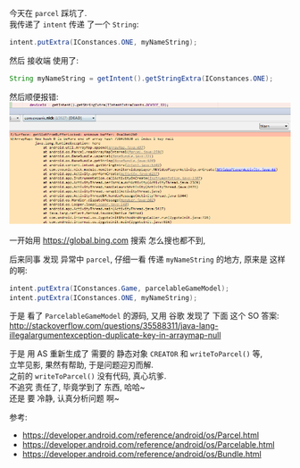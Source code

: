 今天在 `parcel` 踩坑了.  
我传递了 `intent` 传递 了一个 `String`:  

``` java
intent.putExtra(IConstances.ONE, myNameString);
```

然后 接收端 使用了:  
``` java
String myNameString = getIntent().getStringExtra(IConstances.ONE);
```

然后顺便报错:  
![parcel 错误 异常截图](/2016/06/20_parcel%20错误%20异常截图.png)

一开始用 https://global.bing.com 搜索 怎么搜也都不到,  

后来同事 发现 异常中 `parcel`, 仔细一看 传递 `myNameString` 的地方, 原来是 这样的啊:  
``` java
intent.putExtra(IConstances.Game, parcelableGameModel);
intent.putExtra(IConstances.ONE, myNameString);
```

于是 看了 `ParcelableGameModel` 的源码, 又用 谷歌 发现了 下面 这个 SO 答案:  
http://stackoverflow.com/questions/35588311/java-lang-illegalargumentexception-duplicate-key-in-arraymap-null  

于是 用 AS 重新生成了 需要的 静态对象 `CREATOR` 和 `writeToParcel()` 等,  
立竿见影, 果然有帮助, 于是问题迎刃而解.  
之前的 `writeToParcel()` 没有代码, 真心坑爹.  
不追究 责任了, 毕竟学到了 东西, 哈哈~  
还是 要 冷静, 认真分析问题 啊~

参考:  
- https://developer.android.com/reference/android/os/Parcel.html
- https://developer.android.com/reference/android/os/Parcelable.html
- https://developer.android.com/reference/android/os/Bundle.html
